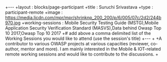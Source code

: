  +---
 +layout          : blocks/page-participant
 +title           : Suruchi Srivastava
 +type            : participant-remote
 +image      : https://media.licdn.com/mpr/mpr/shrinknp_200_200/p/6/005/07c/2d2/244b970.jpg
 +working-sessions : Mobile Security Testing Guide (MSTG),Mobile Application Security Verification Standard (MASVS),Data behind Owasp Top 10 2017,Owasp Top 10 2017
 +# add above a comma delimited list of the Working Sessions you would like to attend (use the session's title)
 +---
 +
 +A contributor to various OWASP projects at various capacities (reviewer, co-author, mentor and more). I am mainly interested in the Mobile & IOT-related remote working sessions and would like to contribute to the discussions.
 +
